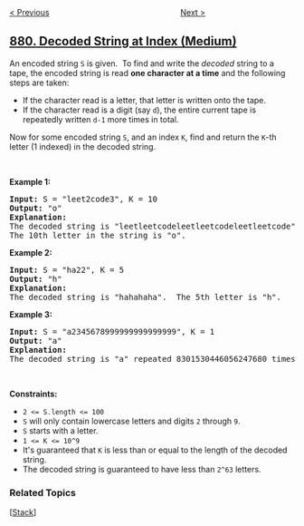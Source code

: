 <!--|This file generated by command(leetcode description); DO NOT EDIT.    |-->
<!--+----------------------------------------------------------------------+-->
<!--|@author    openset <openset.wang@gmail.com>                           |-->
<!--|@link      https://github.com/openset                                 |-->
<!--|@home      https://github.com/openset/leetcode                        |-->
<!--+----------------------------------------------------------------------+-->

[< Previous](../profitable-schemes "Profitable Schemes")
　　　　　　　　　　　　　　　　
[Next >](../boats-to-save-people "Boats to Save People")

## [880. Decoded String at Index (Medium)](https://leetcode.com/problems/decoded-string-at-index "索引处的解码字符串")

<p>An encoded string <code>S</code> is given.&nbsp; To find and write the <em>decoded</em> string to a tape, the encoded string is read <strong>one character at a time</strong>&nbsp;and the following steps are taken:</p>

<ul>
	<li>If the character read is a letter, that letter is written onto the tape.</li>
	<li>If the character read is a digit (say <code>d</code>), the entire current tape is repeatedly written&nbsp;<code>d-1</code>&nbsp;more times in total.</li>
</ul>

<p>Now for some encoded string <code>S</code>, and an index <code>K</code>, find and return the <code>K</code>-th letter (1 indexed) in the decoded string.</p>

<p>&nbsp;</p>

<div>
<p><strong>Example 1:</strong></p>

<pre>
<strong>Input: </strong>S = <span id="example-input-1-1">&quot;leet2code3&quot;</span>, K = <span id="example-input-1-2">10</span>
<strong>Output: </strong><span id="example-output-1">&quot;o&quot;</span>
<strong>Explanation: </strong>
The decoded string is &quot;leetleetcodeleetleetcodeleetleetcode&quot;.
The 10th letter in the string is &quot;o&quot;.
</pre>

<div>
<p><strong>Example 2:</strong></p>

<pre>
<strong>Input: </strong>S = <span id="example-input-2-1">&quot;ha22&quot;</span>, K = <span id="example-input-2-2">5</span>
<strong>Output: </strong><span id="example-output-2">&quot;h&quot;</span>
<strong>Explanation: </strong>
The decoded string is &quot;hahahaha&quot;.  The 5th letter is &quot;h&quot;.
</pre>

<div>
<p><strong>Example 3:</strong></p>

<pre>
<strong>Input: </strong>S = <span id="example-input-3-1">&quot;a2345678999999999999999&quot;</span>, K = <span id="example-input-3-2">1</span>
<strong>Output: </strong><span id="example-output-3">&quot;a&quot;</span>
<strong>Explanation: </strong>
The decoded string is &quot;a&quot; repeated 8301530446056247680 times.  The 1st letter is &quot;a&quot;.
</pre>
</div>
</div>
</div>

<p>&nbsp;</p>
<p><strong>Constraints:</strong></p>

<ul>
	<li><code>2 &lt;= S.length &lt;= 100</code></li>
	<li><code>S</code>&nbsp;will only contain lowercase letters and digits <code>2</code> through <code>9</code>.</li>
	<li><code>S</code>&nbsp;starts with a letter.</li>
	<li><code>1 &lt;= K &lt;= 10^9</code></li>
	<li>It&#39;s guaranteed that <code>K</code>&nbsp;is less than or equal to the length of the decoded string.</li>
	<li>The decoded string is guaranteed to have less than <code>2^63</code> letters.</li>
</ul>

### Related Topics
  [[Stack](../../tag/stack/README.md)]
